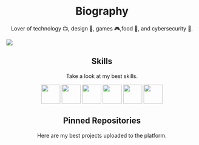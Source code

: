 <h1 align="center">Biography</h1>
<p align="center">Lover of technology 📺, design 🎨, games 🎮,food 🍕, and cybersecurity 🔐.</p>
  
<p align="center">

![](https://komarev.com/ghpvc/?username=KloutDevs&color=brightgreen)

</p>

<h2 align="center">Skills</h2>
<p align="center">Take a look at my best skills.</p>

<p align="center">
  <img src='https://i.imgur.com/OS6L9MW.png' height='50px'>
  <img src='https://i.imgur.com/GAQuyz4.png' height='50px'>
  <img src='https://i.imgur.com/aO50oaW.jpg' height='50px'>
  <img src='https://i.imgur.com/36AGb0R.png' height='50px'>
  <img src='https://i.imgur.com/cxpwb2C.png' height='50px'>
  <img src='https://i.imgur.com/1efgMO7.png' height='50px'>

<h2 align="center">Pinned Repositories</h2>
<p align="center">Here are my best projects uploaded to the platform.</p>
